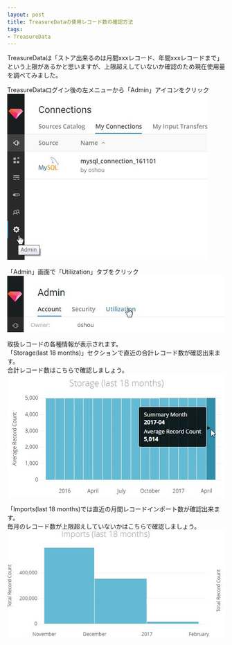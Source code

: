```yaml
---
layout: post
title: TreasureDataの使用レコード数の確認方法
tags: 
- TreasureData
---
```

TreasureDataは「ストア出来るのは月間xxxレコード、年間xxxレコードまで」という上限があるかと思いますが、上限超えしていないか確認のため現在使用量を調べてみました。
  
<!-- more -->

TreasureDataログイン後の左メニューから「Admin」アイコンをクリック  
![td-step1](../images/td-step1.jpg)

「Admin」画面で「Utilization」タブをクリック
![td-step2](../images/td-step2.jpg)

取扱レコードの各種情報が表示されます。  
「Storage(last 18 months)」セクションで直近の合計レコード数が確認出来ます。  
合計レコード数はこちらで確認しましょう。
![td-step3](../images/td-step3.jpg)

「Imports(last 18 months)では直近の月間レコードインポート数が確認出来ます。  
毎月のレコード数が上限超えしていないかはこちらで確認しましょう。
![td-step4](../images/td-step4.jpg)
